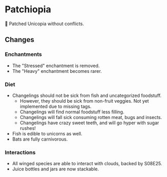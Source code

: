 # Patchiopia
🦄 Patched Unicopia without conflicts.

## Changes
### Enchantments
* The "Stressed" enchantment is removed.
* The "Heavy" enchantment becomes rarer.

### Diet
* Changelings should not be sick from fish and uncategorized foodstuff.
  * However, they should be sick from non-fruit veggies. Not yet implemented due to missing tags.
  * Changelings will find normal foodstuff less filling.
  * Changelings will fall sick consuming rotten meat, bugs and insects.
  * Changelings have crazy sweet teeth, and will go hyper with sugar rushes!
* Fish is edible to unicorns as well.
* Bats are fully carnivorous.

### Interactions
* All winged species are able to interact with clouds, backed by S08E25.
* Juice bottles and jars are now stackable.
